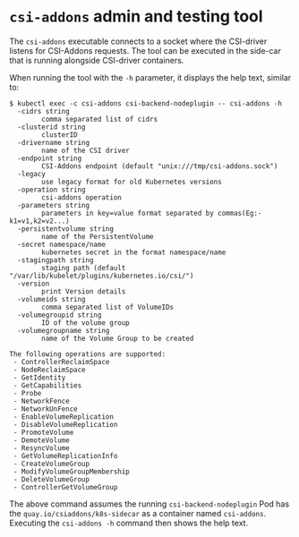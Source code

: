 # `csi-addons` admin and testing tool

The `csi-addons` executable connects to a socket where the CSI-driver listens
for CSI-Addons requests. The tool can be executed in the side-car that is
running alongside CSI-driver containers.

When running the tool with the `-h` parameter, it displays the help text,
similar to:

```console
$ kubectl exec -c csi-addons csi-backend-nodeplugin -- csi-addons -h
  -cidrs string
        comma separated list of cidrs
  -clusterid string
        clusterID
  -drivername string
        name of the CSI driver
  -endpoint string
        CSI-Addons endpoint (default "unix:///tmp/csi-addons.sock")
  -legacy
        use legacy format for old Kubernetes versions
  -operation string
        csi-addons operation
  -parameters string
        parameters in key=value format separated by commas(Eg:- k1=v1,k2=v2...)
  -persistentvolume string
        name of the PersistentVolume
  -secret namespace/name
        kubernetes secret in the format namespace/name
  -stagingpath string
        staging path (default "/var/lib/kubelet/plugins/kubernetes.io/csi/")
  -version
        print Version details
  -volumeids string
        comma separated list of VolumeIDs
  -volumegroupid string
        ID of the volume group
  -volumegroupname string
        name of the Volume Group to be created

The following operations are supported:
 - ControllerReclaimSpace
 - NodeReclaimSpace
 - GetIdentity
 - GetCapabilities
 - Probe
 - NetworkFence
 - NetworkUnFence
 - EnableVolumeReplication
 - DisableVolumeReplication
 - PromoteVolume
 - DemoteVolume
 - ResyncVolume
 - GetVolumeReplicationInfo
 - CreateVolumeGroup
 - ModifyVolumeGroupMembership
 - DeleteVolumeGroup
 - ControllerGetVolumeGroup
```

The above command assumes the running `csi-backend-nodeplugin` Pod has the
`quay.io/csiaddons/k8s-sidecar` as a container named `csi-addons`. Executing
the `csi-addons -h` command then shows the help text.
